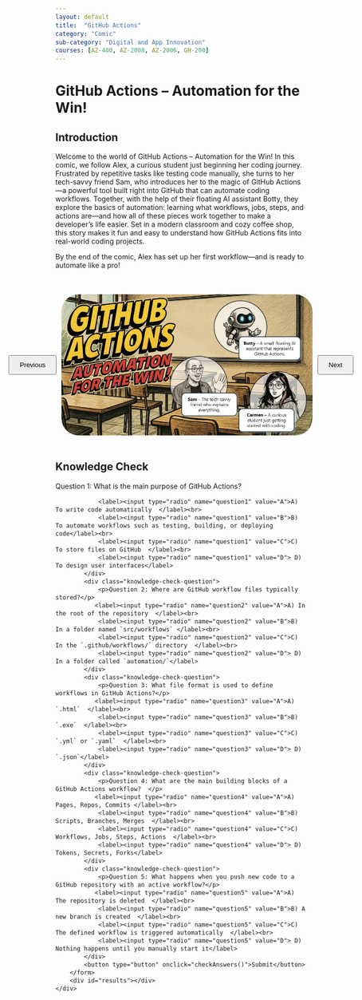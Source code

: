 ```yaml
---
layout: default
title:  "GitHub Actions"
category: "Comic"
sub-category: "Digital and App Innovation"
courses: [AZ-400, AZ-2008, AZ-2006, GH-200]
---
```



# GitHub Actions – Automation for the Win!

## Introduction
Welcome to the world of GitHub Actions – Automation for the Win! In this comic, we follow Alex, a curious student just beginning her coding journey. Frustrated by repetitive tasks like testing code manually, she turns to her tech-savvy friend Sam, who introduces her to the magic of GitHub Actions—a powerful tool built right into GitHub that can automate coding workflows.
Together, with the help of their floating AI assistant Botty, they explore the basics of automation: learning what workflows, jobs, steps, and actions are—and how all of these pieces work together to make a developer’s life easier. Set in a modern classroom and cozy coffee shop, this story makes it fun and easy to understand how GitHub Actions fits into real-world coding projects.

By the end of the comic, Alex has set up her first workflow—and is ready to automate like a pro!

<html lang="en">
<head>
    <meta charset="UTF-8">
    <meta name="viewport" content="width=device-width, initial-scale=1.0">
    <title>Image Carousel</title>
    <style>
        .carousel-container {
            display: flex;
            align-items: center;
            justify-content: center;
            margin-top: 50px;
        }
        .carousel-image {
            width: 800px;
            max-height: 700px;
            transition: transform 0.3s ease;
            cursor: pointer;
         border-radius: 35px;
        }
        .carousel-image.enlarged {
            transform: scale(1.5);
        }
        .carousel-button {
            padding: 10px 20px;
            margin: 0 10px;
            cursor: pointer;
        }
        .knowledge-check {
            margin-top: 50px;
        }
        .knowledge-check-question {
            margin-bottom: 20px;
        }
        .correct {
            color: green;
        }
        .incorrect {
            color: red;
        }
    </style>
</head>
<body>
    <div class="carousel-container">
        <button class="carousel-button" onclick="prevImage()">Previous</button>
        <img id="carousel" class="carousel-image" src="./images/gh1.JPG" alt="Image Carousel" onclick="toggleEnlarge()" class="img-fluid">
        <button class="carousel-button" onclick="nextImage()">Next</button>
    </div>

  <div class="knowledge-check">
        <h2>Knowledge Check</h2>
        <form id="knowledgeCheckForm">
            <div class="knowledge-check-question">
                <p>Question 1: What is the main purpose of GitHub Actions?</p>
                
                <label><input type="radio" name="question1" value="A">A) To write code automatically  </label><br>
                <label><input type="radio" name="question1" value="B">B) To automate workflows such as testing, building, or deploying code</label><br>
                <label><input type="radio" name="question1" value="C">C) To store files on GitHub  </label><br>
                <label><input type="radio" name="question1" value="D"> D) To design user interfaces</label>
            </div>
            <div class="knowledge-check-question">
                <p>Question 2: Where are GitHub workflow files typically stored?</p>
               <label><input type="radio" name="question2" value="A">A) In the root of the repository  </label><br>
                <label><input type="radio" name="question2" value="B">B) In a folder named `src/workflows` </label><br>
                <label><input type="radio" name="question2" value="C">C) In the `.github/workflows/` directory  </label><br>
                <label><input type="radio" name="question2" value="D"> D) In a folder called `automation/`</label>
            </div>
            <div class="knowledge-check-question">
                <p>Question 3: What file format is used to define workflows in GitHub Actions?</p>
               <label><input type="radio" name="question3" value="A">A) `.html`  </label><br>
                <label><input type="radio" name="question3" value="B">B) `.exe`  </label><br>
                <label><input type="radio" name="question3" value="C">C) `.yml` or `.yaml`  </label><br>
                <label><input type="radio" name="question3" value="D"> D) `.json`</label>
            </div>
            <div class="knowledge-check-question">
                <p>Question 4: What are the main building blocks of a GitHub Actions workflow?  </p>
               <label><input type="radio" name="question4" value="A">A) Pages, Repos, Commits </label><br>
                <label><input type="radio" name="question4" value="B">B) Scripts, Branches, Merges  </label><br>
                <label><input type="radio" name="question4" value="C">C) Workflows, Jobs, Steps, Actions  </label><br>
                <label><input type="radio" name="question4" value="D"> D) Tokens, Secrets, Forks</label>
            </div>            
            <div class="knowledge-check-question">
                <p>Question 5: What happens when you push new code to a GitHub repository with an active workflow?</p>
               <label><input type="radio" name="question5" value="A">A) The repository is deleted  </label><br>
                <label><input type="radio" name="question5" value="B">B) A new branch is created  </label><br>
                <label><input type="radio" name="question5" value="C">C) The defined workflow is triggered automatically  </label><br>
                <label><input type="radio" name="question5" value="D"> D) Nothing happens until you manually start it</label>
            </div>               
            <button type="button" onclick="checkAnswers()">Submit</button>
        </form>
        <div id="results"></div>
    </div>

    
  <script>
        const images = ["./images/gh1.JPG", "./images/gh2.JPG", "./images/gh3.JPG", "./images/gh4.JPG", "./images/gh5.JPG", "./images/gh6.JPG", "./images/gh7.JPG", "./images/gh8.JPG", "./images/gh9.JPG"];
        let currentIndex = 0;

        function showImage(index) {
            const carousel = document.getElementById('carousel');
            carousel.src = images[index];
        }

        function nextImage() {
            currentIndex = (currentIndex + 1) % images.length;
            showImage(currentIndex);
        }

        function prevImage() {
            currentIndex = (currentIndex - 1 + images.length) % images.length;
            showImage(currentIndex);
        }

        function toggleEnlarge() {
            const carousel = document.getElementById('carousel');
            carousel.classList.toggle('enlarged');
        }

            function checkAnswers() {
            const answers = {
                question1: 'B',
                question2: 'C',
                question3: 'C',
                question4: 'C',
                question5: 'C'
            
               
            };

            let score = 0;
            const form = document.getElementById('knowledgeCheckForm');
            const results = document.getElementById('results');
            results.innerHTML = '';

            for (const [question, correctAnswer] of Object.entries(answers)) {
                const selected = form.querySelector(`input[name="${question}"]:checked`);
                const questionElement = form.querySelector(`input[name="${question}"][value="${correctAnswer}"]`).parentElement;
                if (selected && selected.value === correctAnswer) {
                    score++;
                    questionElement.classList.add('correct');
                } else if (selected) {
                    selected.parentElement.classList.add('incorrect');
                    questionElement.classList.add('correct');
                } else {
                    questionElement.classList.add('correct');
                }
            }

  

            results.innerHTML = `You got ${score} out of ${Object.keys(answers).length} correct.`;
        }
    </script>
</body>
</html>
